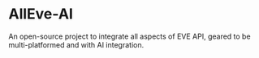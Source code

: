 # AllEve-AI
An open-source project to integrate all aspects of EVE API, geared to be multi-platformed and with AI integration.
